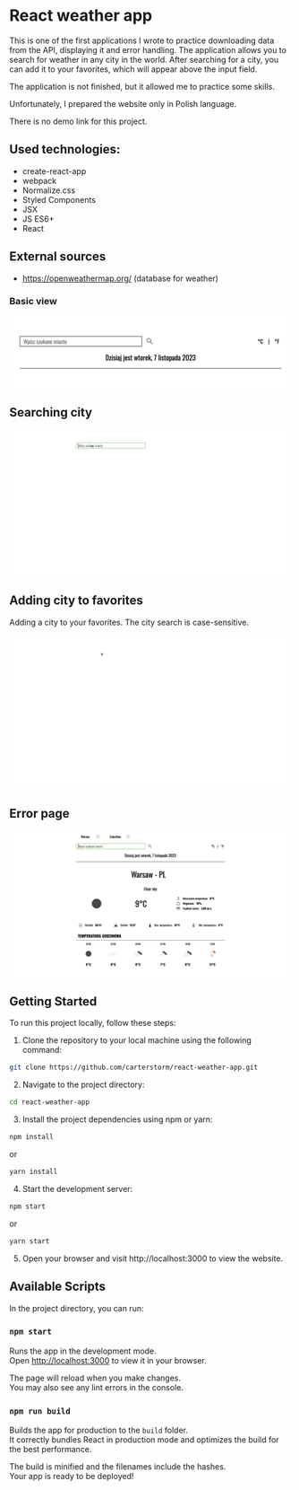 # React weather app

This is one of the first applications I wrote to practice downloading data from the API, displaying it and error handling. The application allows you to search for weather in any city in the world. After searching for a city, you can add it to your favorites, which will appear above the input field.

The application is not finished, but it allowed me to practice some skills.

Unfortunately, I prepared the website only in Polish language.

There is no demo link for this project.

## Used technologies:

- create-react-app
- webpack
- Normalize.css
- Styled Components
- JSX
- JS ES6+
- React

## External sources

- https://openweathermap.org/ (database for weather)

### Basic view

![Basic view](https://github.com/carterstorm/react-weather-app/blob/main/images/basic_view.png?raw=true)

## Searching city

![Searching city](https://github.com/carterstorm/react-weather-app/blob/main/images/searching_city.gif?raw=true)

## Adding city to favorites

Adding a city to your favorites. The city search is case-sensitive.

![Adding city to favorites](https://github.com/carterstorm/react-weather-app/blob/main/images/adding_to_favorites.gif?raw=true)

## Error page

![Error page](https://github.com/carterstorm/react-weather-app/blob/main/images/error_page.gif?raw=true)

## Getting Started

To run this project locally, follow these steps:

1. Clone the repository to your local machine using the following command:

```bash
git clone https://github.com/carterstorm/react-weather-app.git
```

2. Navigate to the project directory:

```bash
cd react-weather-app
```

3. Install the project dependencies using npm or yarn:

```bash
npm install
```

or

```bash
yarn install
```

4. Start the development server:

```bash
npm start
```

or

```bash
yarn start
```

5. Open your browser and visit http://localhost:3000 to view the website.

## Available Scripts

In the project directory, you can run:

### `npm start`

Runs the app in the development mode.\
Open [http://localhost:3000](http://localhost:3000) to view it in your browser.

The page will reload when you make changes.\
You may also see any lint errors in the console.

### `npm run build`

Builds the app for production to the `build` folder.\
It correctly bundles React in production mode and optimizes the build for the best performance.

The build is minified and the filenames include the hashes.\
Your app is ready to be deployed!
